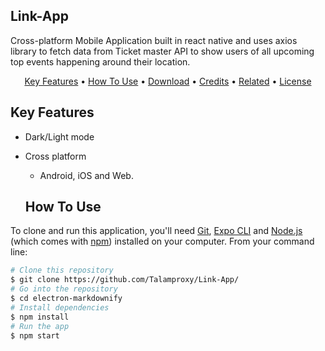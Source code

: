 ## Link-App
Cross-platform Mobile Application built in react native and uses axios library to fetch data from Ticket master API to show users of all upcoming top events happening around their location.

<p align="center">
  <a href="#key-features">Key Features</a> •
  <a href="#how-to-use">How To Use</a> •
  <a href="#download">Download</a> •
  <a href="#credits">Credits</a> •
  <a href="#related">Related</a> •
  <a href="#license">License</a>
</p>

## Key Features

* Dark/Light mode
* Cross platform
  - Android, iOS and Web.
  
  
  ## How To Use

To clone and run this application, you'll need [Git](https://git-scm.com), [Expo CLI](https://expo.dev/) and [Node.js](https://nodejs.org/en/download/) (which comes with [npm](http://npmjs.com)) installed on your computer. From your command line:

```bash
# Clone this repository
$ git clone https://github.com/Talamproxy/Link-App/
# Go into the repository
$ cd electron-markdownify
# Install dependencies
$ npm install
# Run the app
$ npm start
```
